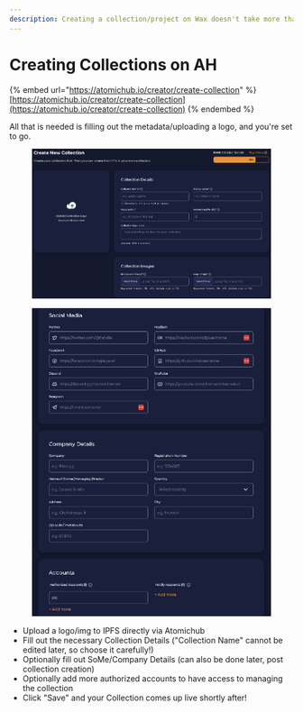 ```yaml
---
description: Creating a collection/project on Wax doesn't take more than a few minutes!
---
```


# Creating Collections on AH

{% embed url="https://atomichub.io/creator/create-collection" %}
[https://atomichub.io/creator/create-collection](https://atomichub.io/creator/create-collection)
{% endembed %}

All that is needed is filling out the metadata/uploading a logo, and you're set to go.

<div>

<figure><img src="../../../../.gitbook/assets/image (181).png" alt=""><figcaption></figcaption></figure>

 

<figure><img src="../../../../.gitbook/assets/image (182).png" alt=""><figcaption></figcaption></figure>

</div>

* Upload a logo/img to IPFS directly via Atomichub
* Fill out the necessary Collection Details ("Collection Name" cannot be edited later, so choose it carefully!)
* Optionally fill out SoMe/Company Details (can also be done later, post collection creation)
* Optionally add more authorized accounts to have access to managing the collection
* Click "Save" and your Collection comes up live shortly after!
